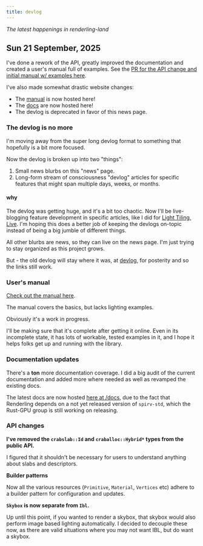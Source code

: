 ```yaml
---
title: devlog
---
```

_The latest happenings in renderling-land_

<!-- 

My private stuff used for editing. 
Pay no attention to the man behind the curtain.

👍🤞🍖🚧🔗🤦🙇☕

...⏱️

😭😈😉😊

🇳🇿 🏝️

-->

## Sun 21 September, 2025

I've done a rework of the API, greatly improved the documentation and created a user's manual
full of examples.
See the [PR for the API change and initial manual w/ examples here](https://github.com/schell/renderling/pull/199).

I've also made somewhat drastic website changes:

* The [manual](/manual/index.html) is now hosted here!
* The [docs](/docs/renderling/index.html) are now hosted here!
* The devlog is deprecated in favor of this news page.

### The devlog is no more

I'm moving away from the super long devlog format to something that hopefully is a bit
more focused.

Now the devlog is broken up into two "things":

1. Small news blurbs on this "news" page.
2. Long-form stream of consciousness "devlog" articles for specific features that might
   span multiple days, weeks, or months.

#### why

The devlog was getting huge, and it's a bit too chaotic.
Now I'll be live-blogging feature development in specific articles, like I did for
[Light Tiling, Live](/articles/live/light_tiling.html).
I'm hoping this does a better job of keeping the devlogs on-topic instead of being a big jumble
of different things.

All other blurbs are news, so they can live on the news page.
I'm just trying to stay organized as this project grows.

But - the old devlog will stay where it was, at [devlog](/devlog/index.html), for posterity and so the links still work.

### User's manual

[Check out the manual here](/manual/index.html).

The manual covers the basics, but lacks lighting examples.

Obviously it's a work in progress.

I'll be making sure that it's complete after getting it online.
Even in its incomplete state, it has lots of workable, tested examples in it,
and I hope it helps folks get up and running with the library.

### Documentation updates

There's a **ton** more documentation coverage. I did a big audit of the current documentation
and added more where needed as well as revamped the existing docs.

The latest docs are now hosted [here at /docs](./docs), due to the fact that Renderling
depends on a not yet released version of `spirv-std`, which the Rust-GPU group is still 
working on releasing.

### API changes

**I've removed the `crabslab::Id` and `craballoc::Hybrid*` types from the public API.**

I figured that it shouldn't be necessary for users to understand anything about slabs and
descriptors.

**Builder patterns**

Now all the various resources (`Primitive`, `Material`, `Vertices` etc) adhere to a builder
pattern for configuration and updates.

**`Skybox` is now separate from `Ibl`.**

Up until this point, if you wanted to render a skybox, that skybox would also perform
image based lighting automatically.
I decided to decouple these now, as there are valid situations where you may not want
IBL, but do want a skybox.

